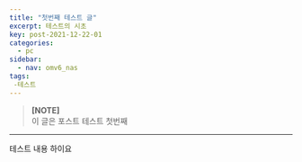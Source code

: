 ```yaml
---
title: "첫번째 테스트 글"
excerpt: 테스트의 시초
key: post-2021-12-22-01
categories:
  - pc
sidebar:
  - nav: omv6_nas
tags:
 -테스트
---
```


> **[NOTE]**  
> 이 글은 포스트 테스트 첫번째

---
테스트 내용 하이요
